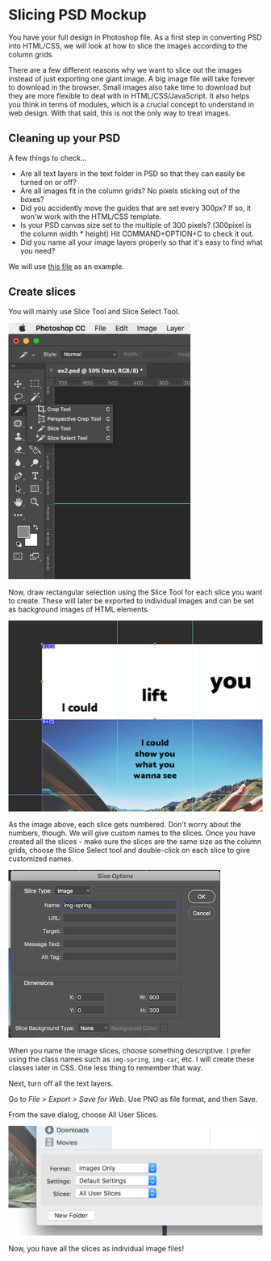 # Slicing PSD Mockup
You have your full design in Photoshop file. As a first step in converting PSD into HTML/CSS, we will look at how to slice the images according to the column grids.

There are a few different reasons why we want to slice out the images instead of just exporting one giant image. A big image file will take forever to download in the browser. Small images also take time to download but they are more flexible to deal with in HTML/CSS/JavaScript. It also helps you think in terms of modules, which is a crucial concept to understand in web design. With that said, this is not the only way to treat images.

## Cleaning up your PSD
A few things to check...
- Are all text layers in the text folder in PSD so that they can easily be turned on or off?
- Are all images fit in the column grids? No pixels sticking out of the boxes?
- Did you accidently move the guides that are set every 300px? If so, it won'w work with the HTML/CSS template. 
- Is your PSD canvas size set to the multiple of 300 pixels? (300pixel is the column width * height) Hit COMMAND+OPTION+C to check it out.
- Did you name all your image layers properly so that it's easy to find what you need? 

We will use [this file](../files/p1-template-ex2.psd) as an example.

## Create slices
You will mainly use Slice Tool and Slice Select Tool.

![Phothoshop slice tools](../images/slice-tool.png)

Now, draw rectangular selection using the Slice Tool for each slice you want to create. These will later be exported to individual images and can be set as background images of HTML elements.

![Slice numbers](../images/slice-numbers.png)

As the image above, each slice gets numbered. Don't worry about the numbers, though. We will give custom names to the slices. Once you have created all the slices - make sure the slices are the same size as the column grids, choose the Slice Select tool and double-click on each slice to give customized names.

![Slice options](../images/slice-options.png)

When you name the image slices, choose something descriptive. I prefer using the class names such as `img-spring`, `img-car`, etc. I will create these classes later in CSS. One less thing to remember that way.

Next, turn off all the text layers.

Go to *File > Export > Save for Web*. Use PNG as file format, and then Save.

From the save dialog, choose All User Slices.

![slice save options](../images/slice-save.png)

Now, you have all the slices as individual image files!



